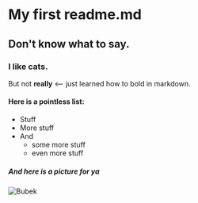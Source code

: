# My first readme.md

## Don't know what to say.

### I like cats.

But not **really** <-- just learned how to bold in markdown.

#### Here is a pointless list:

- Stuff
- More stuff
- And
  - some more stuff
  - even more stuff

##### And here is a picture for ya

![Bubek](https://i.imgur.com/Jvh1OQm.jpg)
